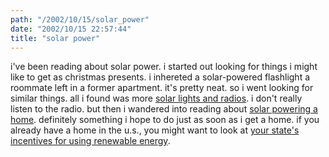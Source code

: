 ```yaml
---
path: "/2002/10/15/solar_power" 
date: "2002/10/15 22:57:44" 
title: "solar power" 
---
```

<p>i've been reading about solar power. i started out looking for things i might like to get as christmas presents. i inhereted a solar-powered flashlight a roommate left in a former apartment. it's pretty neat. so i went looking for similar things. all i found was more <a href="http://www.global-merchants.com/home/solars.htm">solar lights and radios</a>. i don't really listen to the radio. but then i wandered into reading about <a href="http://www.mrsolar.com/faq.htm">solar powering a home</a>. definitely something i hope to do just as soon as i get a home. if you already have a home in the u.s., you might want to look at <a href="http://www.dsireusa.org/dsire/index.htm">your state's incentives for using renewable energy</a>.</p>